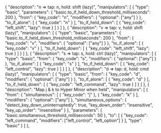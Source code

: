 {
  "description": "n => tap: n, hold: shift (lazy)",
  "manipulators": [
    {
      "type": "basic",
      "parameters": { "basic.to_if_held_down_threshold_milliseconds": 200 },
      "from": {
        "key_code": "n",
        "modifiers": {
          "optional": ["any"]
        }
      },
      "to_if_alone": [
        { "key_code": "n" }
      ],
      "to_if_held_down": [
        {
          "key_code": "left_shift",
          "lazy": true
        }
      ]
    }
  ]
},
{
  "description": "v => tap: v, hold: shift (lazy)",
  "manipulators": [
    {
      "type": "basic",
      "parameters": { "basic.to_if_held_down_threshold_milliseconds": 200 },
      "from": {
        "key_code": "v",
        "modifiers": {
          "optional": ["any"]
        }
      },
      "to_if_alone": [
        { "key_code": "v" }
      ],
      "to_if_held_down": [
        {
          "key_code": "left_shift",
          "lazy": true
        }
      ]
    }
  ]
},
{
  "description": "s => tap: s, hold: ctrl (lazy)",
  "manipulators": [
    {
      "type": "basic",
      "from": {
        "key_code": "s",
        "modifiers": {
          "optional": ["any"]
        }
      },
      "to_if_alone": [
        { "key_code": "s" }
      ],
      "to_if_held_down": [
        {
          "key_code": "left_control",
          "lazy": true
        }
      ]
    }
  ]
},
{
  "description": "d => tap: d, hold: cmd (lazy)",
  "manipulators": [
    {
      "type": "basic",
      "from": {
        "key_code": "d",
        "modifiers": {
          "optional": ["any"]
        }
      },
      "to_if_alone": [
        { "key_code": "d" }
      ],
      "to_if_held_down": [
        {
          "key_code": "left_command",
          "lazy": true
        }
      ]
    }
  ]
},
{
    "description": "Map j & k to Hyper Minor when held",
    "manipulators": [
        {
        "from": { "simultaneous": [ { "key_code": "j" }, { "key_code": "k" } ],
            "modifiers": { "optional": ["any"] }, "simultaneous_options": { "detect_key_down_uninterruptedly": true, "key_down_order": "insensitive", "key_up_order": "insensitive" } }, "parameters": { "basic.simultaneous_threshold_milliseconds": 50 },
            "to": [ { "key_code": "left_command", "modifiers": ["left_control", "left_option"] } ], "type": "basic"
        }
    ]
},
